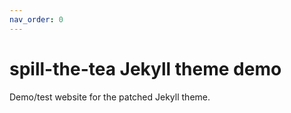 ```yaml
---
nav_order: 0
---
```


# spill-the-tea Jekyll theme demo

Demo/test website for the patched Jekyll theme.
